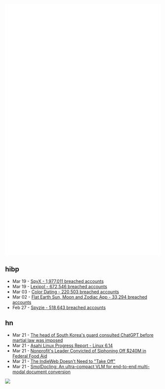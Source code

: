 ![Metrics](https://raw.githubusercontent.com/phixion/phixion/master/metrics.svg)

## hibp

<!--
for https://github.com/phixion/phixion/blob/main/.github/workflows/feeds.yml
-->
<!--START_SECTION:haveibeenpwnd-->
- Mar 19 - [SpyX - 1,977,011 breached accounts](https://haveibeenpwned.com/PwnedWebsites#SpyX)
- Mar 19 - [Lexipol - 672,546 breached accounts](https://haveibeenpwned.com/PwnedWebsites#Lexipol)
- Mar 03 - [Color Dating - 220,503 breached accounts](https://haveibeenpwned.com/PwnedWebsites#ColorDating)
- Mar 02 - [Flat Earth Sun, Moon and Zodiac App - 33,294 breached accounts](https://haveibeenpwned.com/PwnedWebsites#FlatEarthDave)
- Feb 27 - [Spyzie - 518,643 breached accounts](https://haveibeenpwned.com/PwnedWebsites#Spyzie)
<!--END_SECTION:haveibeenpwnd-->

## hn

<!--
for https://github.com/phixion/phixion/blob/main/.github/workflows/feeds.yml
-->
<!--START_SECTION:hn-->
- Mar 21 - [The head of South Korea's guard consulted ChatGPT before martial law was imposed](https://www.hani.co.kr/arti/society/society_general/1187705.html)
- Mar 21 - [Asahi Linux Progress Report - Linux 6.14](https://asahilinux.org/2025/03/progress-report-6-14/)
- Mar 21 - [Nonprofit's Leader Convicted of Siphoning Off $240M in Federal Food Aid](https://www.nytimes.com/2025/03/19/us/nonprofit-leader-convicted-federal-food-aid.html)
- Mar 21 - [The IndieWeb Doesn't Need to "Take Off"](https://susam.net/indieweb-does-not-need-to-take-off.html)
- Mar 21 - [SmolDocling: An ultra-compact VLM for end-to-end multi-modal document conversion](https://arxiv.org/abs/2503.11576)
<!--END_SECTION:hn-->

<!--
for https://yhype.me
-->
![](https://hit.yhype.me/github/profile?user_id=13013670)
